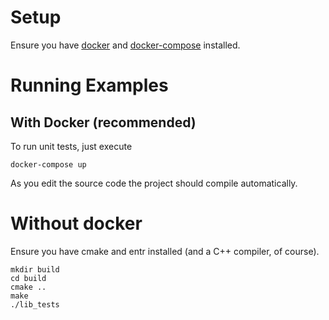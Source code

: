 # Setup

Ensure you have [docker](https://docker.io) and [docker-compose](https://docs.docker.com/compose/)
installed.

# Running Examples

## With Docker (recommended)

To run unit tests, just execute

```
docker-compose up
```

As you edit the source code the project should compile automatically.

# Without docker

Ensure you have cmake and entr installed (and a C++ compiler, of course).

```
mkdir build
cd build
cmake ..
make
./lib_tests
```

